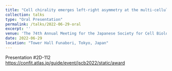 ```yaml
---
title: "Cell chirality emerges left-right asymmetry at the multi-cellular level: left-right asymmetric formation of lamellipodia and focal adhesions drive collective migration"
collection: talks
type: "Oral Presentation"
permalink: /talks/2022-06-29-oral
excerpt: ''
venue: 'The 74th Annual Meeting for the Japanese Society for Cell Biology'
date: 2022-06-29
location: "Tower Hall Funabori, Tokyo, Japan"
---
```


Presentation #2D-112  
<a href="https://confit.atlas.jp/guide/event/jscb2022/static/award">https://confit.atlas.jp/guide/event/jscb2022/static/award</a>
